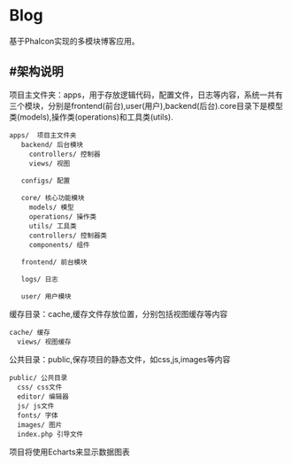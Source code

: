 # Blog

基于Phalcon实现的多模块博客应用。

#架构说明
 -----
 
 项目主文件夹：apps，用于存放逻辑代码，配置文件，日志等内容，系统一共有三个模块，分别是frontend(前台),user(用户),backend(后台).core目录下是模型类(models),操作类(operations)和工具类(utils).
 ~~~
 apps/  项目主文件夹
    backend/ 后台模块
      controllers/ 控制器
      views/ 视图
     
    configs/ 配置
    
    core/ 核心功能模块
      models/ 模型
      operations/ 操作类
      utils/ 工具类
      controllers/ 控制器类
      components/ 组件
      
    frontend/ 前台模块
    
    logs/ 日志
    
    user/ 用户模块
 ~~~
 
 缓存目录：cache,缓存文件存放位置，分别包括视图缓存等内容
  ~~~
  cache/ 缓存
    views/ 视图缓存
  ~~~
  
 公共目录：public,保存项目的静态文件，如css,js,images等内容
  ~~~
  public/ 公共目录
    css/ css文件
    editor/ 编辑器
    js/ js文件
    fonts/ 字体
    images/ 图片
	index.php 引导文件  
 ~~~
    
项目将使用Echarts来显示数据图表
  

